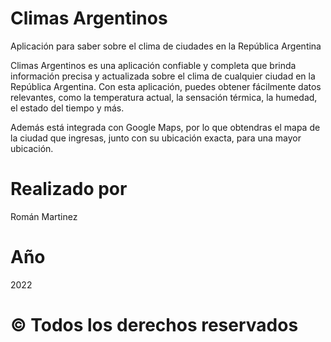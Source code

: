 # Climas Argentinos
Aplicación para saber sobre el clima de ciudades en la República Argentina

Climas Argentinos es una aplicación confiable y completa que brinda información precisa y actualizada sobre el clima de cualquier ciudad en la República Argentina. Con esta aplicación, puedes obtener fácilmente datos relevantes, como la temperatura actual, la sensación térmica, la humedad, el estado del tiempo y más.

Además está integrada con Google Maps, por lo que obtendras el mapa de la ciudad que ingresas, junto con su ubicación exacta, para una mayor ubicación.

# Realizado por
Román Martinez

# Año
2022

# © Todos los derechos reservados
